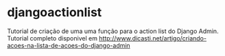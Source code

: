 # djangoactionlist
Tutorial de criação de uma uma função para o action list do Django Admin. 
Tutorial completo disponivel em http://www.dicasti.net/artigo/criando-acoes-na-lista-de-acoes-do-django-admin

